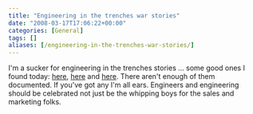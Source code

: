 ```yaml
---
title: "Engineering in the trenches war stories"
date: "2008-03-17T17:06:22+00:00"
categories: [General]
tags: []
aliases: [/engineering-in-the-trenches-war-stories/]
---
```


I'm a sucker for engineering in the trenches stories ... some good ones I found today: [here](http://www.dadhacker.com/blog/?p=995), [here](http://www.dadhacker.com/blog/?p=987) and [here](http://www.dadhacker.com/blog/?p=695). There aren't enough of them documented. If you've got any I'm all ears. Engineers and engineering should be celebrated not just be the whipping boys for the sales and marketing folks.
